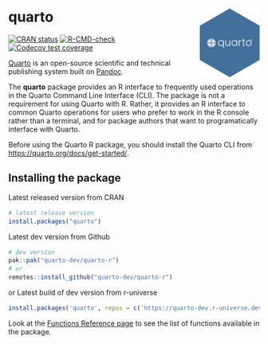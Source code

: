 # quarto <a href="https://quarto-dev.github.io/quarto-r/"><img src="man/figures/logo.png" align="right" height="138" alt="quarto website" /></a>

<!-- badges: start -->
[![CRAN status](https://www.r-pkg.org/badges/version/quarto)](https://CRAN.R-project.org/package=quarto)
[![R-CMD-check](https://github.com/quarto-dev/quarto-r/actions/workflows/R-CMD-check.yaml/badge.svg)](https://github.com/quarto-dev/quarto-r/actions/workflows/R-CMD-check.yaml)
[![Codecov test coverage](https://codecov.io/gh/quarto-dev/quarto-r/branch/main/graph/badge.svg)](https://app.codecov.io/gh/quarto-dev/quarto-r?branch=main)
<!-- badges: end -->

[Quarto](https://quarto.org) is an open-source scientific and technical publishing system built on [Pandoc](https://pandoc.org).

The **quarto** package provides an R interface to frequently used operations in the Quarto Command Line Interface (CLI). The package is not a requirement for using Quarto with R. Rather, it provides an R interface to common Quarto operations for users who prefer to work in the R console rather than a terminal, and for package authors that want to programatically interface with Quarto.

Before using the Quarto R package, you should install the Quarto CLI from <https://quarto.org/docs/get-started/>.

## Installing the package 

Latest released version from CRAN

```r
# latest release version 
install.packages("quarto")
```

Latest dev version from Github 
```r
# dev version
pak::pak("quarto-dev/quarto-r")
# or
remotes::install_github("quarto-dev/quarto-r")
```

or Latest build of dev version from r-universe 
```r
install.packages('quarto', repos = c('https://quarto-dev.r-universe.dev', 'https://cloud.r-project.org'))
```

Look at the [Functions Reference page](https://quarto-dev.github.io/quarto-r/reference/index.html) to see the list of functions available in the package.
